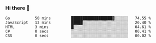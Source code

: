 ### Hi there 👋

<!--
**KLXLjun/KLXLjun** is a ✨ _special_ ✨ repository because its `README.md` (this file) appears on your GitHub profile.

Here are some ideas to get you started:

- 🔭 I’m currently working on ...
- 🌱 I’m currently learning ...
- 👯 I’m looking to collaborate on ...
- 🤔 I’m looking for help with ...
- 💬 Ask me about ...
- 📫 How to reach me: ...
- 😄 Pronouns: ...
- ⚡ Fun fact: ...
-->

<!--START_SECTION:waka-->
```text
Go           50 mins         ██████████████████▓░░░░░░   74.55 % 
JavaScript   13 mins         █████░░░░░░░░░░░░░░░░░░░░   20.40 % 
HTML         3 mins          █░░░░░░░░░░░░░░░░░░░░░░░░   04.61 % 
C#           0 secs          ░░░░░░░░░░░░░░░░░░░░░░░░░   00.41 % 
CSS          0 secs          ░░░░░░░░░░░░░░░░░░░░░░░░░   00.02 % 
```
<!--END_SECTION:waka-->
